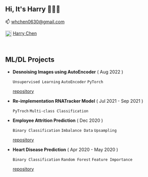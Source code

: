 ## Hi, It's Harry 🙋🏽‍♂️
📫  whchen0630@gmail.com

<img align="center" src="http://mbem.fr/wp-content/uploads/2018/07/linkedin-logo-copy.png" width="20" height="20"> [Harry Chen](https://www.linkedin.com/in/harrychentw/)

<!---
[![Harry Chen's GitHub stats](https://github-readme-stats.vercel.app/api?username=HarryChenTw&count_private=true)](https://github.com/HarryChenTw/github-readme-stats)
-->

<br />

## ML/DL Projects
- **Desnoising Images using AutoEncoder** ( Aug 2022 )

  `Unsupervised Learning` `AutoEncoder` `PyTorch`
  
  [repository](https://github.com/HarryChenTw/Autoencoder-Denoising)
  
- **Re-implementation RNATracker Model** ( Jul 2021 - Sep 2021 )

  `PyTroch` `Multi-class Classification`

- **Employee Attrition Prediction** ( Dec 2020 )

  `Binary Classification` `Imbalance Data` `Upsampling` 
  
  [repository](https://github.com/HarryChenTw/employee-attrition-prediction)

- **Heart Disease Prediction** ( Apr 2020 - May 2020 )

  `Binary Classification` `Random Forest` `Feature Importance`
  
  [repository](https://github.com/HarryChenTw/heart-disease-prediction-and-analysis)
